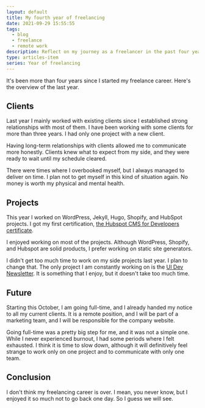 ```yaml
---
layout: default
title: My fourth year of freelancing
date: 2021-09-29 15:55:55
tags:
  - blog
  - freelance
  - remote work
description: Reflect on my journey as a freelancer in the past four years and read insights on balancing clients, personal projects and learning as a remote worker.
type: articles-item
series: Year of freelancing
---
```


It's been more than four years since I started my freelance career. Here's the overview of the last year.

## Clients

Last year I mainly worked with existing clients since I established strong relationships with most of them. I have been working with some clients for more than three years. I had only one project with a new client.

Having long-term relationships with clients allowed me to communicate more honestly. Clients knew what to expect from my side, and they were ready to wait until my schedule cleared.

There were times where I overbooked myself, but I always managed to deliver on time. I plan not to get myself in this kind of situation again. No money is worth my physical and mental health.

## Projects

This year I worked on WordPress, Jekyll, Hugo, Shopify, and HubSpot projects. I got my first certification, [the Hubspot CMS for Developers certificate](https://app.hubspot.com/academy/achievements/60q9b9zb/en/1/silvestar-bistrovic/hubspot-cms-for-developers).

I enjoyed working on most of the projects. Although WordPress, Shopify, and Hubspot are solid products, I prefer working on static site generators.

I didn't get too much time to work on my side projects last year. I plan to change that. The only project I am constantly working on is the [UI Dev Newsletter](/side-projects/ui-dev-newsletter/). It is something that I enjoy, but it doesn't take too much time.

## Future

Starting this October, I am going full-time, and I already handed my notice to all my current clients. It is a remote position, and I will be part of a marketing team, and I will be responsible for the company website.

Going full-time was a pretty big step for me, and it was not a simple one. While I never experienced burnout, I had some periods where I felt exhausted. I think it is time to slow down, although it will definitively feel strange to work only on one project and to communicate with only one team.

## Conclusion

I don't think my freelancing career is over. I mean, you never know, but I enjoyed it so much not to go back one day. So I guess we will see.
